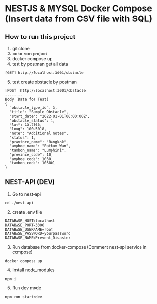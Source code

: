 # NESTJS & MYSQL Docker Compose (Insert data from CSV file with SQL)

## How to run this project
1. git clone
2. cd to root project
3. docker compose up
4. test by postman get all data
```
[GET] http://localhost:3001/obstacle
```
5. test create obstacle by postman
```
[POST] http://localhost:3001/obstacle
--------
Body (Data for Test)
{
  "obstacle_type_id": 3,
  "title": "Sample Obstacle",
  "start_date": "2022-01-01T00:00:00Z",
  "obstacle_status": 1,
  "lat": 13.7563,
  "long": 100.5018,
  "note": "Additional notes",
  "status": 1,
  "province_name": "Bangkok",
  "amphoe_name": "Pathum Wan",
  "tambon_name": "Lumphini",
  "province_code": 10,
  "amphoe_code": 1030,
  "tambon_code": 103001
}
```

## NEST-API (DEV)
1. Go to nest-api
```
cd ./nest-api
```
2. create .env file
```
DATABASE_HOST=localhost
DATABASE_PORT=3306
DATABASE_USERNAME=root
DATABASE_PASSWORD=yourpassword
DATABASE_NAME=Prevent_Disaster
```
3. Run database from docker-compose (Comment nest-api service in compose)
```
docker compose up
```
4. Install node_modules
```
npm i
```
5. Run dev mode
```
npm run start:dev
```

